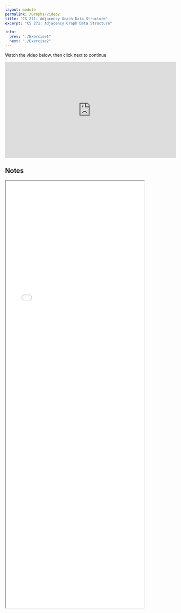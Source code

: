 ```yaml
---
layout: module
permalink: /Graphs/Video2
title: "CS 271: Adjacency Graph Data Structure"
excerpt: "CS 271: Adjacency Graph Data Structure"

info:
  prev: "./Exercise1"
  next: "./Exercise2"
---
```


Watch the video below, then click next to continue

<iframe width="560" height="315" src="https://www.youtube.com/embed/eb5CzY9tW6s?si=TDP4uScxBhoo7Cdz" title="YouTube video player" frameborder="0" allow="accelerometer; autoplay; clipboard-write; encrypted-media; gyroscope; picture-in-picture; web-share" allowfullscreen></iframe>

<h2>Notes</h2>

<iframe src="../images/Graphs/AdjacencySet.html" width="90%" height=1400></iframe>
